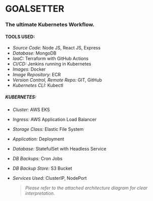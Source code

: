 # GOALSETTER
### The ultimate Kubernetes Workflow.

#### TOOLS USED:
- *Source Code:* Node JS, React JS, Express
- *Database:* MongoDB
- *IaaC:* Terraform with GitHub Actions
- *CI/CD:* Jenkins running in Kubernetes
- *Images:* Docker
- *Image Repository:* ECR
- *Version Control, Remote Repo:* GIT, GitHub
- *Kubernetes CLI:* Kubectl
##### *KUBERNETES:*
- *Cluster:* AWS EKS
- *Ingress:* AWS Application Load Balancer
- *Storage Class:* Elastic File System
- *Application:* Deployment
- *Database:* StatefulSet with Headless Service
- *DB Backups:* Cron Jobs
- *DB Backup Store:* S3 Bucket
- *Services Used:* ClusterIP, NodePort

  > *Please refer to the attached architecture diagram for clear interpretation.*
